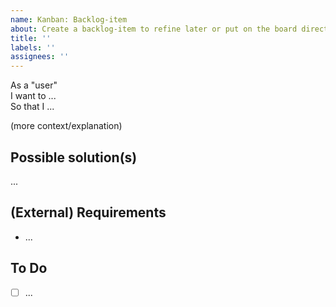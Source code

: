 ```yaml
---
name: Kanban: Backlog-item
about: Create a backlog-item to refine later or put on the board directly 
title: ''
labels: ''
assignees: ''
---
```


As a "user"  
I want to ...  
So that I ...  

(more context/explanation)

## Possible solution(s)
...

## (External) Requirements
- ...

## To Do
- [ ] ...
